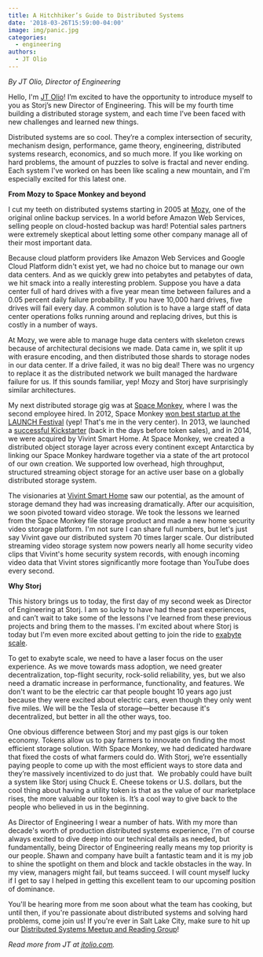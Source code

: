 ```yaml
---
title: A Hitchhiker’s Guide to Distributed Systems
date: '2018-03-26T15:59:00-04:00'
image: img/panic.jpg
categories:
  - engineering
authors:
  - JT Olio
---
```

_By JT Olio, Director of Engineering_

Hello, I'm [JT Olio](https://www.jtolio.com/)! I’m excited to have the opportunity to introduce myself to you as Storj’s new Director of Engineering. This will be my fourth time building a distributed storage system, and each time I’ve been faced with new challenges and learned new things.

Distributed systems are so cool. They’re a complex intersection of security, mechanism design, performance, game theory, engineering, distributed systems research, economics, and so much more. If you like working on hard problems, the amount of puzzles to solve is fractal and never ending. Each system I've worked on has been like scaling a new mountain, and I'm especially excited for this latest one.

**From Mozy to Space Monkey and beyond**

I cut my teeth on distributed systems starting in 2005 at [Mozy](https://www.mozy.com/), one of the original online backup services. In a world before Amazon Web Services, selling people on cloud-hosted backup was hard! Potential sales partners were extremely skeptical about letting some other company manage all of their most important data.

Because cloud platform providers like Amazon Web Services and Google Cloud Platform didn't exist yet, we had no choice but to manage our own data centers. And as we quickly grew into petabytes and petabytes of data, we hit smack into a really interesting problem. Suppose you have a data center full of hard drives with a five year mean time between failures and a 0.05 percent daily failure probability. If you have 10,000 hard drives, five drives will fail every day. A common solution is to have a large staff of data center operations folks running around and replacing drives, but this is costly in a number of ways.

At Mozy, we were able to manage huge data centers with skeleton crews because of architectural decisions we made. Data came in, we split it up with erasure encoding, and then distributed those shards to storage nodes in our data center. If a drive failed, it was no big deal! There was no urgency to replace it as the distributed network we built managed the hardware failure for us. If this sounds familiar, yep! Mozy and Storj have surprisingly similar architectures.

My next distributed storage gig was at [Space Monkey](https://www.spacemonkey.com/), where I was the second employee hired. In 2012, Space Monkey [won best startup at the LAUNCH Festival](http://www.launch.co/blog/launch-festival-2012-winners.html) (yep! That's me in the very center). In 2013, we launched a [successful Kickstarter](https://www.kickstarter.com/projects/clintgc/space-monkey-taking-the-cloud-out-of-the-datacente) (back in the days before token sales), and in 2014, we were acquired by Vivint Smart Home. At Space Monkey, we created a distributed object storage layer across every continent except Antarctica by linking our Space Monkey hardware together via a state of the art protocol of our own creation. We supported low overhead, high throughput, structured streaming object storage for an active user base on a globally distributed storage system.

The visionaries at [Vivint Smart Home](https://www.vivint.com/) saw our potential, as the amount of storage demand they had was increasing dramatically. After our acquisition, we soon pivoted toward video storage. We took the lessons we learned from the Space Monkey file storage product and made a new home security video storage platform. I'm not sure I can share full numbers, but let's just say Vivint gave our distributed system 70 times larger scale. Our distributed streaming video storage system now powers nearly all home security video clips that Vivint's home security system records, with enough incoming video data that Vivint stores significantly more footage than YouTube does every second.

**Why Storj**

This history brings us to today, the first day of my second week as Director of Engineering at Storj. I am so lucky to have had these past experiences, and can’t wait to take some of the lessons I've learned from these previous projects and bring them to the masses. I'm excited about where Storj is today but I'm even more excited about getting to join the ride to [exabyte scale](https://blog.storj.io/post/169896892413/getting-from-petabytes-to-exabytes-the-road-ahead).

To get to exabyte scale, we need to have a laser focus on the user experience. As we move towards mass adoption, we need greater decentralization, top-flight security, rock-solid reliability, yes, but we also need a dramatic increase in performance, functionality, and features. We don't want to be the electric car that people bought 10 years ago just because they were excited about electric cars, even though they only went five miles. We will be the Tesla of storage—better because it's decentralized, but better in all the other ways, too.

One obvious difference between Storj and my past gigs is our token economy. Tokens allow us to pay farmers to innovate on finding the most efficient storage solution. With Space Monkey, we had dedicated hardware that fixed the costs of what farmers could do. With Storj, we’re essentially paying people to come up with the most efficient ways to store data and they’re massively incentivized to do just that.  We probably could have built a system like Storj using Chuck E. Cheese tokens or U.S. dollars, but the cool thing about having a utility token is that as the value of our marketplace rises, the more valuable our token is. It’s a cool way to give back to the people who believed in us in the beginning.

As Director of Engineering I wear a number of hats. With my more than decade's worth of production distributed systems experience, I'm of course always excited to dive deep into our technical details as needed, but fundamentally, being Director of Engineering really means my top priority is our people. Shawn and company have built a fantastic team and it is my job to shine the spotlight on them and block and tackle obstacles in the way. In my view, managers might fail, but teams succeed. I will count myself lucky if I get to say I helped in getting this excellent team to our upcoming position of dominance.

You'll be hearing more from me soon about what the team has cooking, but until then, if you're passionate about distributed systems and solving hard problems, come join us! If you're ever in Salt Lake City, make sure to hit up our [Distributed Systems Meetup and Reading Group](https://www.meetup.com/Utah-Distributed-Systems-Meetup-and-Reading-Group/)!  
  
_Read more from JT at [jtolio.com](https://www.jtolio.com/)._

